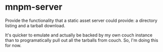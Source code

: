 # mnpm-server

Provide the functionality that a static asset server could provide: a directory listing and a tarball download.

It's quicker to emulate and actually be backed by my own couch instance than to programatically pull out all the tarballs from couch. So, I'm doing this for now.

